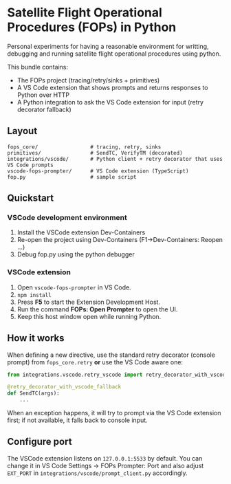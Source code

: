 # Satellite Flight Operational Procedures (FOPs) in Python
Personal experiments for having a reasonable environment for writting, debugging and running satellite flight operational procedures using python. 

This bundle contains:
- The FOPs project (tracing/retry/sinks + primitives)
- A VS Code extension that shows prompts and returns responses to Python over HTTP
- A Python integration to ask the VS Code extension for input (retry decorator fallback)

## Layout
```
fops_core/                 # tracing, retry, sinks
primitives/                # SendTC, VerifyTM (decorated)
integrations/vscode/       # Python client + retry decorator that uses VS Code prompts
vscode-fops-prompter/      # VS Code extension (TypeScript)
fop.py                     # sample script
```

## Quickstart

### VSCode development environment
1. Install the VSCode extension Dev-Containers
2. Re-open the project using Dev-Containers (F1->Dev-Containers: Reopen ...)
3. Debug fop.py using the python debugger

### VSCode extension
1. Open `vscode-fops-prompter` in VS Code.
2. `npm install`
3. Press **F5** to start the Extension Development Host.
4. Run the command **FOPs: Open Prompter** to open the UI.
5. Keep this host window open while running Python.

## How it works
When defining a new directive, use the standard retry decorator (console prompt) from `fops_core.retry` **or** use the VS Code aware one:
```python
from integrations.vscode.retry_vscode import retry_decorator_with_vscode_fallback

@retry_decorator_with_vscode_fallback
def SendTC(args):
    ...
```
When an exception happens, it will try to prompt via the VS Code extension first; if not available, it falls back to console input.

## Configure port
The VSCode extension listens on `127.0.0.1:5533` by default. You can change it in VS Code Settings → FOPs Prompter: Port and also adjust `EXT_PORT` in `integrations/vscode/prompt_client.py` accordingly.

